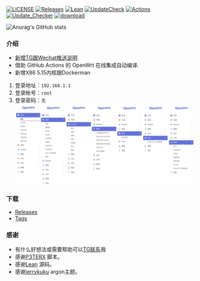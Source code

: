 [![LICENSE](https://img.shields.io/github/license/mashape/apistatus.svg?style=flat-square&label=LICENSE)](https://github.com/Jason6111/OpenWrt_Personal/blob/main/LICENSE)
[![Releases](https://img.shields.io/badge/support-X86|R4S-blue?style=flat&logo=rss)](https://github.com/Jason6111/OpenWrt_Personal/releases)
[![Lean](https://img.shields.io/badge/SourceCode-Lean-green?style=flat&logo=GitHub)](https://github.com/coolsnowwolf/lede)
[![UpdateCheck](https://img.shields.io/badge/Automatic-UpdateCheck-blueviolet?style=flat&logo=apacheflink)](https://github.com/Jason6111/OpenWrt_Personal/actions)
[![Actions](https://img.shields.io/badge/GithubAction-Actions-important?style=flat&logo=GitHubActions)](https://github.com/Jason6111/OpenWrt_Personal/actions)
[![Update_Checker](https://github.com/Jason6111/OpenWrt_Personal/actions/workflows/Update_Checker.yml/badge.svg)](https://github.com/Jason6111/OpenWrt_Personal/tags)
[![download](https://img.shields.io/github/downloads/Jason6111/OpenWrt_Personal/total)](https://github.com/Jason6111/OpenWrt_Personal/releases)

![Anurag's GitHub stats](https://github-readme-stats.vercel.app/api?username=Jason6111&bg_color=30,e96443,904e95&title_color=fff&text_color=fff)

### 介绍 
- [新增TG跟Wechat推送说明](other/bot.md)
- 借助 GitHub Actions 的 OpenWrt 在线集成自动编译.
- 新增X86 5.15内核跟Dockerman
1. 登录地址：`192.168.1.1`
2. 登录帐号：`root`
3. 登录密码：`无`
![image](other/function.png)
  
### 下载
- [Releases](https://github.com/Jason6111/OpenWrt_Personal/releases)
- [Tags](https://github.com/Jason6111/OpenWrt_Personal/tags)

### 感谢
- 有什么好想法或需要帮助可以[TG联系](https://t.me/jason61)我
- 感谢[P3TERX](https://github.com/P3TERX/Actions-OpenWrt) 脚本。  
- 感谢[Lean](https://github.com/coolsnowwolf/lede) 源码。  
- 感谢[jerrykuku](https://github.com/jerrykuku) argon主题。 

